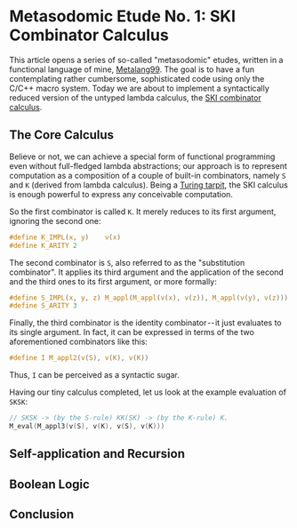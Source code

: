 # Metasodomic Etude No. 1: SKI Combinator Calculus

This article opens a series of so-called "metasodomic" etudes, written in a functional language of mine, [Metalang99]. The goal is to have a fun contemplating rather cumbersome, sophisticated code using only the C/C++ macro system. Today we are about to implement a syntactically reduced version of the untyped lambda calculus, the [SKI combinator calculus].

[Metalang99]: https://github.com/Hirrolot/metalang99
[SKI combinator calculus]: https://en.wikipedia.org/wiki/SKI_combinator_calculus

## The Core Calculus

Believe or not, we can achieve a special form of functional programming even without full-fledged lambda abstractions; our approach is to represent computation as a composition of a couple of built-in combinators, namely `S` and `K` (derived from lambda calculus). Being a [Turing tarpit], the SKI calculus is enough powerful to express any conceivable computation.

[Turing tarpit]: https://en.wikipedia.org/wiki/Turing_tarpit

So the first combinator is called `K`. It merely reduces to its first argument, ignoring the second one:

```c
#define K_IMPL(x, y)    v(x)
#define K_ARITY 2
```

The second combinator is `S`, also referred to as the "substitution combinator". It applies its third argument and the application of the second and the third ones to its first argument, or more formally:

```c
#define S_IMPL(x, y, z) M_appl(M_appl(v(x), v(z)), M_appl(v(y), v(z)))
#define S_ARITY 3
```

Finally, the third combinator is the identity combinator -- it just evaluates to its single argument. In fact, it can be expressed in terms of the two aforementioned combinators like this:

```c
#define I M_appl2(v(S), v(K), v(K))
```

Thus, `I` can be perceived as a syntactic sugar.

Having our tiny calculus completed, let us look at the example evaluation of `SKSK`:

```c
// SKSK -> (by the S-rule) KK(SK) -> (by the K-rule) K.
M_eval(M_appl3(v(S), v(K), v(S), v(K)))
```

## Self-application and Recursion

## Boolean Logic

## Conclusion

